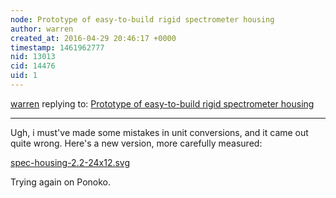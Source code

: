 ```yaml
---
node: Prototype of easy-to-build rigid spectrometer housing
author: warren
created_at: 2016-04-29 20:46:17 +0000
timestamp: 1461962777
nid: 13013
cid: 14476
uid: 1
---
```




[warren](../profile/warren) replying to: [Prototype of easy-to-build rigid spectrometer housing](../notes/warren/04-21-2016/prototype-of-easy-to-build-rigid-spectrometer-housing)

----
Ugh, i must've made some mistakes in unit conversions, and it came out quite wrong. Here's a new version, more carefully measured:


<a href="//i.publiclab.org/system/images/photos/000/015/866/original/spec-housing-2.2-24x12.svg"><i class="fa fa-file"></i> spec-housing-2.2-24x12.svg</a>

Trying again on Ponoko.